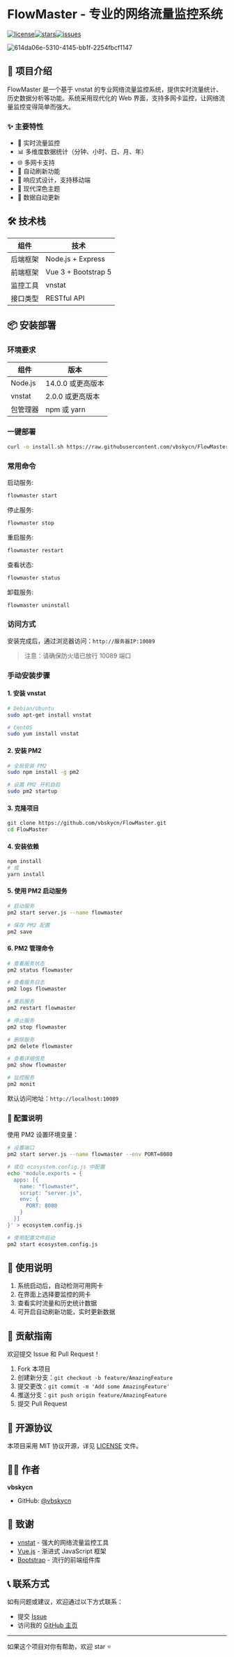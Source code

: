 # FlowMaster - 专业的网络流量监控系统

[![license](https://img.shields.io/github/license/vbskycn/FlowMaster)](https://github.com/vbskycn/FlowMaster/blob/main/LICENSE)[![stars](https://img.shields.io/github/stars/vbskycn/FlowMaster)](https://github.com/vbskycn/FlowMaster/stargazers)[![issues](https://img.shields.io/github/issues/vbskycn/FlowMaster)](https://github.com/vbskycn/FlowMaster/issues)

![614da06e-5310-4145-bb1f-2254fbcf1147](assets/614da06e-5310-4145-bb1f-2254fbcf1147.jpg)

## 📝 项目介绍

FlowMaster 是一个基于 vnstat 的专业网络流量监控系统，提供实时流量统计、历史数据分析等功能。系统采用现代化的 Web 界面，支持多网卡监控，让网络流量监控变得简单而强大。

### ✨ 主要特性

- 🚀 实时流量监控
- 📊 多维度数据统计（分钟、小时、日、月、年）
- 🌐 多网卡支持
- 🎯 自动刷新功能
- 📱 响应式设计，支持移动端
- 🌙 现代深色主题
- 🔄 数据自动更新

## 🛠️ 技术栈

| 组件 | 技术 |
|-----------|------------|
| 后端框架 | Node.js + Express |
| 前端框架 | Vue 3 + Bootstrap 5 |
| 监控工具 | vnstat |
| 接口类型 | RESTful API |

## 📦 安装部署

### 环境要求

| 组件 | 版本 |
|-----------|---------|
| Node.js | 14.0.0 或更高版本 |
| vnstat | 2.0.0 或更高版本 |
| 包管理器 | npm 或 yarn |

### 一键部署

```bash
curl -o install.sh https://raw.githubusercontent.com/vbskycn/FlowMaster/main/install.sh && chmod +x install.sh && sudo ./install.sh
```

### 常用命令

启动服务:
```bash
flowmaster start
```

停止服务:
```bash
flowmaster stop
```

重启服务:
```bash
flowmaster restart
```

查看状态:
```bash
flowmaster status
```

卸载服务:
```bash
flowmaster uninstall
```

### 访问方式

安装完成后，通过浏览器访问：`http://服务器IP:10089`

> 注意：请确保防火墙已放行 10089 端口

### 手动安装步骤

#### 1. 安装 vnstat

```bash
# Debian/Ubuntu
sudo apt-get install vnstat

# CentOS
sudo yum install vnstat
```

#### 2. 安装 PM2
```bash
# 全局安装 PM2
sudo npm install -g pm2

# 设置 PM2 开机自启
sudo pm2 startup
```

#### 3. 克隆项目

```bash
git clone https://github.com/vbskycn/FlowMaster.git
cd FlowMaster
```

#### 4. 安装依赖

```bash
npm install
# 或
yarn install
```

#### 5. 使用 PM2 启动服务

```bash
# 启动服务
pm2 start server.js --name flowmaster

# 保存 PM2 配置
pm2 save
```

#### 6. PM2 管理命令

```bash
# 查看服务状态
pm2 status flowmaster

# 查看服务日志
pm2 logs flowmaster

# 重启服务
pm2 restart flowmaster

# 停止服务
pm2 stop flowmaster

# 删除服务
pm2 delete flowmaster

# 查看详细信息
pm2 show flowmaster

# 监控服务
pm2 monit
```

默认访问地址：`http://localhost:10089`

### 🔧 配置说明

使用 PM2 设置环境变量：

```bash
# 设置端口
pm2 start server.js --name flowmaster --env PORT=8080

# 或在 ecosystem.config.js 中配置
echo 'module.exports = {
  apps: [{
    name: "flowmaster",
    script: "server.js",
    env: {
      PORT: 8080
    }
  }]
}' > ecosystem.config.js

# 使用配置文件启动
pm2 start ecosystem.config.js
```

## 📖 使用说明

1. 系统启动后，自动检测可用网卡
2. 在界面上选择要监控的网卡
3. 查看实时流量和历史统计数据
4. 可开启自动刷新功能，实时更新数据

## 🤝 贡献指南

欢迎提交 Issue 和 Pull Request！

1. Fork 本项目
2. 创建新分支：`git checkout -b feature/AmazingFeature`
3. 提交更改：`git commit -m 'Add some AmazingFeature'`
4. 推送分支：`git push origin feature/AmazingFeature`
5. 提交 Pull Request

## 📄 开源协议

本项目采用 MIT 协议开源，详见 [LICENSE](LICENSE) 文件。

## 👨‍💻 作者

**vbskycn**

- GitHub: [@vbskycn](https://github.com/vbskycn)

## 🙏 致谢

- [vnstat](https://github.com/vergoh/vnstat) - 强大的网络流量监控工具
- [Vue.js](https://vuejs.org/) - 渐进式 JavaScript 框架
- [Bootstrap](https://getbootstrap.com/) - 流行的前端组件库

## 📞 联系方式

如有问题或建议，欢迎通过以下方式联系：

- 提交 [Issue](https://github.com/vbskycn/FlowMaster/issues)
- 访问我的 [GitHub 主页](https://github.com/vbskycn)

---

如果这个项目对你有帮助，欢迎 star ⭐️



